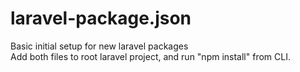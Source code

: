 # laravel-package.json
Basic initial setup for new laravel packages<br/>
Add both files to root laravel project, and run "npm install" from CLI.
